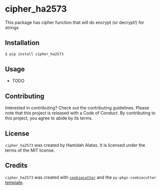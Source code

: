 # cipher_ha2573

This package has cipher function that will do encrypt (or decrypt!) for strings

## Installation

```bash
$ pip install cipher_ha2573
```

## Usage

- TODO

## Contributing

Interested in contributing? Check out the contributing guidelines. Please note that this project is released with a Code of Conduct. By contributing to this project, you agree to abide by its terms.

## License

`cipher_ha2573` was created by Hamidah Alatas. It is licensed under the terms of the MIT license.

## Credits

`cipher_ha2573` was created with [`cookiecutter`](https://cookiecutter.readthedocs.io/en/latest/) and the `py-pkgs-cookiecutter` [template](https://github.com/py-pkgs/py-pkgs-cookiecutter).
